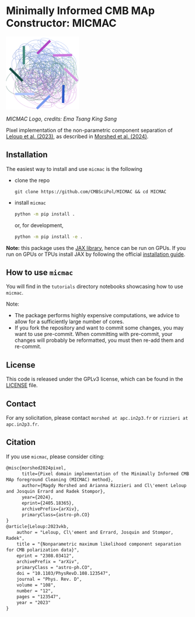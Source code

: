# Minimally Informed CMB MAp Constructor: MICMAC

<img src="./MICMAC-2.png" alt="drawing" width="200">

_MICMAC Logo, credits: Ema Tsang King Sang_

Pixel implementation of the non-parametric component separation of [Leloup et al. (2023)](https://journals.aps.org/prd/abstract/10.1103/PhysRevD.108.123547), as described in [Morshed et al. (2024)](https://arxiv.org/abs/2405.18365).


## Installation

The easiest way to install and use `micmac` is the following

- clone the repo
    ```
    git clone https://github.com/CMBSciPol/MICMAC && cd MICMAC
    ```
<!--
- create a virtual environment with the required dependencies, with `conda`,
    ```bash
    conda create micmac_env
    conda activate micmac_env
    ```
    or, with `virtualenv`,
    ```bash
    virtualenv micmac_env
    source micmac_env/bin/activate
    ```
-->
- install `micmac`
    ```bash
    python -m pip install .
    ```
    or, for development,
    ```bash
    python -m pip install -e .
    ```

**Note:** this package uses the [JAX library](https://jax.readthedocs.io), hence can be run on GPUs. If you run on GPUs or TPUs install JAX by following the official [installation guide](https://jax.readthedocs.io/en/latest/installation.html).


## How to use `micmac`
You will find in the `tutorials` directory notebooks showcasing how to use `micmac`.

Note: 
* The package performs highly expensive computations, we advice to allow for a sufficiently large number of cores.
* If you fork the repository and want to commit some changes, you may want to use pre-commit. When committing with pre-commit, your changes will probably be reformatted, you must then re-add them and re-commit.


## License
This code is released under the GPLv3 license, which can be found in the [LICENSE](./LICENSE) file.


## Contact
For any solicitation, please contact `morshed at apc.in2p3.fr` or `rizzieri at apc.in2p3.fr`.


## Citation
If you use `micmac`, please consider citing:
```
@misc{morshed2024pixel,
      title={Pixel domain implementation of the Minimally Informed CMB MAp foreground Cleaning (MICMAC) method},
      author={Magdy Morshed and Arianna Rizzieri and Cl\'ement Leloup and Josquin Errard and Radek Stompor},
      year={2024},
      eprint={2405.18365},
      archivePrefix={arXiv},
      primaryClass={astro-ph.CO}
}
@article{Leloup:2023vkb,
    author = "Leloup, Cl\'ement and Errard, Josquin and Stompor, Radek",
    title = "{Nonparametric maximum likelihood component separation for CMB polarization data}",
    eprint = "2308.03412",
    archivePrefix = "arXiv",
    primaryClass = "astro-ph.CO",
    doi = "10.1103/PhysRevD.108.123547",
    journal = "Phys. Rev. D",
    volume = "108",
    number = "12",
    pages = "123547",
    year = "2023"
}
```
